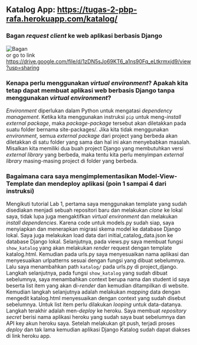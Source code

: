 Katalog App: https://tugas-2-pbp-rafa.herokuapp.com/katalog/
---

### Bagan _request client_ ke web aplikasi berbasis Django  
![Bagan](https://user-images.githubusercontent.com/85816679/190267580-ae7fe223-1685-441c-a139-60631e4ada63.jpg)  
or go to link https://drive.google.com/file/d/1zDN5sJo69KT6_a1ns90Fq_eLtkrmxjd9/view?usp=sharing

### Kenapa perlu menggunakan _virtual environment_? Apakah kita tetap dapat membuat aplikasi web berbasis Django tanpa menggunakan _virtual environment_?  
_Environment_ diperlukan dalam Python untuk mengatasi _dependency management_. Ketika kita menggunakan instruksi `pip` untuk meng-_install_ _external package_, maka _package-package_ tersebut akan diletakkan pada suatu folder bernama site-packages/. Jika kita tidak menggunakan _environment_, semua _external package_ dari project yang berbeda akan diletakkan di satu folder yang sama dan hal ini akan menyebabkan masalah. Misalkan kita memiliki dua buah project Django yang membutuhkan versi _external library_ yang berbeda, maka tentu kita perlu menyimpan _external library_ masing-masing project di folder yang berbeda.

### Bagaimana cara saya mengimplementasikan Model-View-Template dan mendeploy aplikasi (poin 1 sampai 4 dari instruksi)  
Mengikuti tutorial Lab 1, pertama saya menggunakan template yang sudah disediakan menjadi sebuah repositori baru dan melakukan _clone_ ke lokal saya, tidak lupa juga mengaktifkan _virtual environment_ dan melakukan _install dependencies_. Karena code untuk models.py sudah siap, saya menyiapkan dan menerapkan migrasi skema model ke database Django lokal. Saya juga melakukan load data dari initial_catalog_data.json ke database Django lokal. Selanjutnya, pada views.py saya membuat fungsi `show_katalog` yang akan melakukan _render_ request dengan template katalog.html. Kemudian pada urls.py saya menyesuaikan nama aplikasi dan menyesuaikan urlpatterns sesuai dengan fungsi yang dibuat sebelumnya. Lalu saya menambahkan path `katalog/` pada urls.py di project_django. Langkah selanjutnya, pada fungsi `show_katalog` yang sudah dibuat sebelumnya, saya menambahkan context berupa nama dan student id saya beserta list item yang akan di-_render_ dan kemudian ditampilkan di website. Kemudian langkah selanjutnya adalah melakukan _mapping_ data dengan mengedit katalog.html menyesuaikan dengan context yang sudah disebut sebelumnya. Untuk list item perlu dilakukan _looping_ untuk data-datanya. Langkah terakhir adalah men-_deploy_ ke heroku. Saya membuat _repository secret_ berisi nama aplikasi heroku yang sudah saya buat sebelumnya dan API key akun heroku saya. Setelah melakukan git push, terjadi proses _deploy_ dan tak lama kemudian aplikasi Django Katalog sudah dapat diakses di link heroku app.
